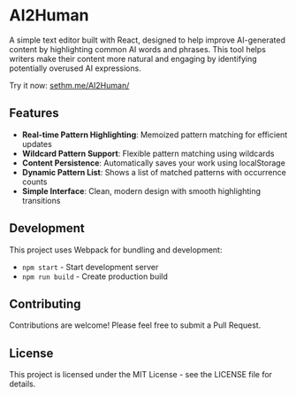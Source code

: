 # AI2Human
  
A simple text editor built with React, designed to help improve AI-generated content by highlighting common AI words and phrases. This tool helps writers make their content more natural and engaging by identifying potentially overused AI expressions.

Try it now: [sethm.me/AI2Human/](https://sethm.me/AI2Human/ "https://sethm.me/AI2Human/")
  
## Features

-  **Real-time Pattern Highlighting**: Memoized pattern matching for efficient updates
-  **Wildcard Pattern Support**: Flexible pattern matching using wildcards
-  **Content Persistence**: Automatically saves your work using localStorage
-  **Dynamic Pattern List**: Shows a list of matched patterns with occurrence counts
-  **Simple Interface**: Clean, modern design with smooth highlighting transitions

## Development

This project uses Webpack for bundling and development:

-  `npm start` - Start development server
-  `npm run build` - Create production build

## Contributing
  
Contributions are welcome! Please feel free to submit a Pull Request.

## License

This project is licensed under the MIT License - see the LICENSE file for details.